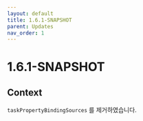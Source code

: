 ```yaml
---
layout: default
title: 1.6.1-SNAPSHOT
parent: Updates
nav_order: 1
---
```


# 1.6.1-SNAPSHOT

## Context
`taskPropertyBindingSources` 를 제거하였습니다.
